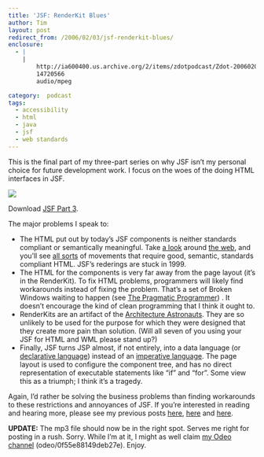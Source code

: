 ```yaml
---
title: 'JSF: RenderKit Blues'
author: Tim
layout: post
redirect_from: /2006/02/03/jsf-renderkit-blues/
enclosure:
  - |
    |
        http://ia600400.us.archive.org/2/items/zdotpodcast/Zdot-20060203-JsfPart3.mp3
        14720566
        audio/mpeg

category:  podcast
tags:
  - accessibility
  - html
  - java
  - jsf
  - web standards
---
```

This is the final part of my three-part series on why JSF isn&#8217;t my personal choice for future development work. I focus on the woes of the doing HTML interfaces in JSF.

<a href="http://ia600400.us.archive.org/2/items/zdotpodcast/Zdot-20060203-JsfPart3.mp3" onClick="javascript:urchinTracker ('/podcasts/Zdot-20060203-JsfPart3.mp3'); "><img src="http://timshadel.com/wp-content/uploads/2006/02/podcast-logo.gif" /></a>

Download <a href="http://ia600400.us.archive.org/2/items/zdotpodcast/Zdot-20060203-JsfPart3.mp3" onClick="javascript:urchinTracker ('/podcasts/Zdot-20060203-JsfPart3.mp3'); ">JSF Part 3</a>.

The major problems I speak to:

  * The HTML put out by today&#8217;s JSF components is neither standards compliant or semantically meaningful. Take [a look][1] around [the web][2], and you&#8217;ll see [all sorts][3] of movements that require good, semantic, standards compliant HTML. JSF&#8217;s rederings are stuck in 1999.
  * The HTML for the components is very far away from the page layout (it&#8217;s in the RenderKit). To fix HTML problems, programmers will likely find workarounds instead of fixing the problem. That&#8217;s a set of Broken Windows waiting to happen (see [The Pragmatic Programmer][4]) . It doesn&#8217;t encourage the kind of clean programming that I think it ought to.
  * RenderKits are an artifact of the [Architecture Astronauts][5]. They are so unlikely to be used for the purpose for which they were designed that they create more pain than solution. (Will all seven of you using your JSF for HTML and WML please stand up?)
  * Finally, JSF turns JSP almost, if not entirely, into a data language (or [declarative language][6]) instead of an [imperative language][7]. The page layout is used to configure the component tree, and has no direct representation of executable statements like &#8220;if&#8221; and &#8220;for&#8221;. Some view this as a triumph; I think it&#8217;s a tragedy.

Again, I&#8217;d rather be solving the business problems than finding workarounds to these restrictions and annoyances of JSF. If you&#8217;re interested in reading and hearing more, please see my previous posts [here][8], [here][9] and [here][10].

**UPDATE:** The mp3 file should now be in the right spot. Serves me right for posting in a rush. Sorry. While I&#8217;m at it, I might as well claim [my Odeo channel][11] (odeo/0f55e88149deb27e). Enjoy.

 [1]: http://alistapart.com "A List Apart: For People Who Make Websites"
 [2]: http://webstandards.org/ "Web Standards Project"
 [3]: http://diveintoaccessibility.org/ "Dive Into Accessibility: 30 days to a more accessible web site"
 [4]: http://amazon.com/o/ASIN/020161622X/
 [5]: http://www.joelonsoftware.com/articles/fog0000000018.html "Don't Let Architecture Astronauts Scare You"
 [6]: http://en.wikipedia.org/wiki/Declarative_programming "Wikipedia: Declarative Language"
 [7]: http://en.wikipedia.org/wiki/Imperative_language "Wikipedia: Imperative Language"
 [8]: http://timshadel.com/blog/2006/01/19/jsf-the-7-layer-burrito-i-wont-eat-again/ "JSF: The 7-Layer Burrito I Won’t Eat Again"
 [9]: http://timshadel.com/blog/2006/01/20/jsf-burrito-more-complete-list/ "JSF Burrito: More Complete List"
 [10]: http://timshadel.com/blog/2006/01/24/jsf-leaky-abstractions-grab-a-mop/ "JSF: Leaky Abstractions (Grab a Mop)"
 [11]: http://odeo.com/claim/feed/0f55e88149deb27e

